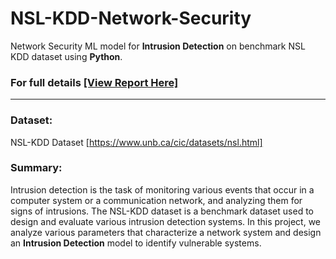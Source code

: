 # NSL-KDD-Network-Security
Network Security ML model for **Intrusion Detection** on benchmark NSL KDD dataset using **Python**.


### For full details <a href="https://github.com/rojinadeuja/NSL-KDD-Network-Security/blob/main/NSL_KDD_Network_Security_Analysis.pdf">[View Report Here]</a>

<hr>

### Dataset: 
NSL-KDD Dataset [https://www.unb.ca/cic/datasets/nsl.html]

### Summary:
Intrusion detection is the task of monitoring various events that occur in a computer system or a communication network, and analyzing them for signs of intrusions. 
The NSL-KDD dataset is a benchmark dataset used to design and evaluate various intrusion detection systems. 
In this project, we analyze various parameters that characterize a network system and design an **Intrusion Detection** model to identify vulnerable systems.
